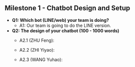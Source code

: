## Milestone 1 - Chatbot Design and Setup
- **Q1: Which bot (LINE/web) your team is doing?**
    - A1: Our team is going to do the LINE version.
- **Q2: The design of your chatbot (100 - 1000 words)**
    - A2.1 (ZHU Feng):
    
    
    - A2.2 (ZHI Yiyao):
    
    
    - A2.3 (WANG Yuhao):
    
    
